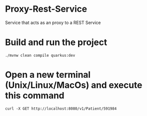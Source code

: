 # Proxy-Rest-Service
Service that acts as an proxy to a REST Service

# Build and run the project
```
./mvnw clean compile quarkus:dev

```
# Open a new terminal (Unix/Linux/MacOs) and execute this command
```
curl -X GET http://localhost:8080/v1/Patient/591984

```
